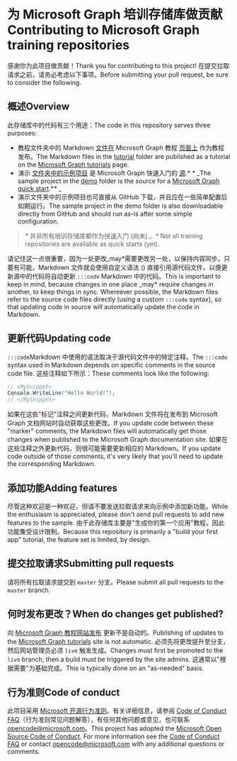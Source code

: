 # <a name="contributing-to-microsoft-graph-training-repositories"></a><span data-ttu-id="2e0b6-101">为 Microsoft Graph 培训存储库做贡献</span><span class="sxs-lookup"><span data-stu-id="2e0b6-101">Contributing to Microsoft Graph training repositories</span></span>

<span data-ttu-id="2e0b6-102">感谢你为此项目做贡献！</span><span class="sxs-lookup"><span data-stu-id="2e0b6-102">Thank you for contributing to this project!</span></span> <span data-ttu-id="2e0b6-103">在提交拉取请求之前，请务必考虑以下事项。</span><span class="sxs-lookup"><span data-stu-id="2e0b6-103">Before submitting your pull request, be sure to consider the following.</span></span>

## <a name="overview"></a><span data-ttu-id="2e0b6-104">概述</span><span class="sxs-lookup"><span data-stu-id="2e0b6-104">Overview</span></span>

<span data-ttu-id="2e0b6-105">此存储库中的代码有三个用途：</span><span class="sxs-lookup"><span data-stu-id="2e0b6-105">The code in this repository serves three purposes:</span></span>

- <span data-ttu-id="2e0b6-106">教程文件夹中的 Markdown [文件在](/tutorial) Microsoft Graph 教程 [页面上](https://docs.microsoft.com/graph/tutorials) 作为教程发布。</span><span class="sxs-lookup"><span data-stu-id="2e0b6-106">The Markdown files in the [tutorial](/tutorial) folder are published as a tutorial on the [Microsoft Graph tutorials](https://docs.microsoft.com/graph/tutorials) page.</span></span>
- <span data-ttu-id="2e0b6-107">演示 [文件夹中的示例项目](/demo) 是 Microsoft Graph 快速入门的 [源](https://developer.microsoft.com/graph/quick-start).\* *\** _</span><span class="sxs-lookup"><span data-stu-id="2e0b6-107">The sample project in the [demo](/demo) folder is the source for a [Microsoft Graph quick start](https://developer.microsoft.com/graph/quick-start).\**\** _</span></span>
- <span data-ttu-id="2e0b6-108">演示文件夹中的示例项目也可直接从 GitHub 下载，并且应在一些简单配置后如期运行。</span><span class="sxs-lookup"><span data-stu-id="2e0b6-108">The sample project in the demo folder is also downloadable directly from GitHub and should run as-is after some simple configuration.</span></span>

> <span data-ttu-id="2e0b6-109">_*\**_ 并非所有培训存储库都作为快速入门 (尚未) 。</span><span class="sxs-lookup"><span data-stu-id="2e0b6-109">_*\**_ Not all training repositories are available as quick starts (yet).</span></span>

<span data-ttu-id="2e0b6-110">请记住这一点很重要，因为一处更改_may\*需要更改另一处，以保持内容同步。只要有可能，Markdown 文件就会使用自定义语法 () 直接引用源代码文件，以便更新源中的代码将自动更新 `:::code` Markdown 中的代码。</span><span class="sxs-lookup"><span data-stu-id="2e0b6-110">This is important to keep in mind, because changes in one place _may\* require changes in another, to keep things in sync. Whereever possible, the Markdown files refer to the source code files directly (using a custom `:::code` syntax), so that updating code in source will automatically update the code in Markdown.</span></span>

## <a name="updating-code"></a><span data-ttu-id="2e0b6-111">更新代码</span><span class="sxs-lookup"><span data-stu-id="2e0b6-111">Updating code</span></span>

<span data-ttu-id="2e0b6-112">`:::code`Markdown 中使用的语法取决于源代码文件中的特定注释。</span><span class="sxs-lookup"><span data-stu-id="2e0b6-112">The `:::code` syntax used in Markdown depends on specific comments in the source code file.</span></span> <span data-ttu-id="2e0b6-113">这些注释如下所示：</span><span class="sxs-lookup"><span data-stu-id="2e0b6-113">These comments look like the following:</span></span>

```csharp
// <MySnippet>
Console.WriteLine("Hello World!");
// </MySnippet>
```

<span data-ttu-id="2e0b6-114">如果在这些"标记"注释之间更新代码，Markdown 文件将在发布到 Microsoft Graph 文档网站时自动获取这些更改。</span><span class="sxs-lookup"><span data-stu-id="2e0b6-114">If you update code between these "marker" comments, the Markdown files will automatically get those changes when published to the Microsoft Graph documentation site.</span></span> <span data-ttu-id="2e0b6-115">如果在这些注释之外更新代码，则很可能需要更新相应的 Markdown。</span><span class="sxs-lookup"><span data-stu-id="2e0b6-115">If you update code outside of those comments, it's very likely that you'll need to update the corresponding Markdown.</span></span>

## <a name="adding-features"></a><span data-ttu-id="2e0b6-116">添加功能</span><span class="sxs-lookup"><span data-stu-id="2e0b6-116">Adding features</span></span>

<span data-ttu-id="2e0b6-117">尽管这种欢迎是一种欢迎，但请不要发送拉取请求来向示例中添加新功能。</span><span class="sxs-lookup"><span data-stu-id="2e0b6-117">While the enthusiasm is appreciated, please don't send pull requests to add new features to the sample.</span></span> <span data-ttu-id="2e0b6-118">由于此存储库主要是"生成你的第一个应用"教程，因此功能集受设计限制。</span><span class="sxs-lookup"><span data-stu-id="2e0b6-118">Because this repository is primarily a "build your first app" tutorial, the feature set is limited, by design.</span></span>

## <a name="submitting-pull-requests"></a><span data-ttu-id="2e0b6-119">提交拉取请求</span><span class="sxs-lookup"><span data-stu-id="2e0b6-119">Submitting pull requests</span></span>

<span data-ttu-id="2e0b6-120">请将所有拉取请求提交到 `master` 分支。</span><span class="sxs-lookup"><span data-stu-id="2e0b6-120">Please submit all pull requests to the `master` branch.</span></span>

## <a name="when-do-changes-get-published"></a><span data-ttu-id="2e0b6-121">何时发布更改？</span><span class="sxs-lookup"><span data-stu-id="2e0b6-121">When do changes get published?</span></span>

<span data-ttu-id="2e0b6-122">向 [Microsoft Graph 教程网站发布](https://docs.microsoft.com/graph/tutorials) 更新不是自动的。</span><span class="sxs-lookup"><span data-stu-id="2e0b6-122">Publishing of updates to the [Microsoft Graph tutorials](https://docs.microsoft.com/graph/tutorials) site is not automatic.</span></span> <span data-ttu-id="2e0b6-123">必须先将更改提升至分支，然后网站管理员必须 `live` 触发生成。</span><span class="sxs-lookup"><span data-stu-id="2e0b6-123">Changes must first be promoted to the `live` branch, then a build must be triggered by the site admins.</span></span> <span data-ttu-id="2e0b6-124">这通常以"根据需要"为基础完成。</span><span class="sxs-lookup"><span data-stu-id="2e0b6-124">This is typically done on an "as-needed" basis.</span></span>

## <a name="code-of-conduct"></a><span data-ttu-id="2e0b6-125">行为准则</span><span class="sxs-lookup"><span data-stu-id="2e0b6-125">Code of conduct</span></span>

<span data-ttu-id="2e0b6-p106">此项目采用 [Microsoft 开源行为准则](https://opensource.microsoft.com/codeofconduct/)。有关详细信息，请参阅 [Code of Conduct FAQ](https://opensource.microsoft.com/codeofconduct/faq/)（行为准则常见问题解答），有任何其他问题或意见，也可联系 [opencode@microsoft.com](mailto:opencode@microsoft.com)。</span><span class="sxs-lookup"><span data-stu-id="2e0b6-p106">This project has adopted the [Microsoft Open Source Code of Conduct](https://opensource.microsoft.com/codeofconduct/). For more information see the [Code of Conduct FAQ](https://opensource.microsoft.com/codeofconduct/faq/) or contact [opencode@microsoft.com](mailto:opencode@microsoft.com) with any additional questions or comments.</span></span>
